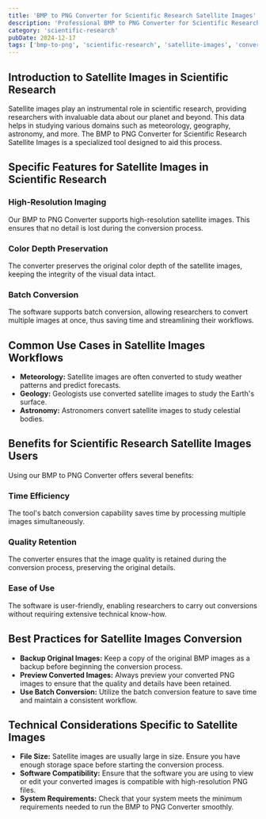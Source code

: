 ```yaml
---
title: 'BMP to PNG Converter for Scientific Research Satellite Images'
description: 'Professional BMP to PNG Converter for Scientific Research Satellite Images. Optimized for Scientific Research satellite images workflows.'
category: 'scientific-research'
pubDate: 2024-12-17
tags: ['bmp-to-png', 'scientific-research', 'satellite-images', 'conversion']
---
```


## Introduction to Satellite Images in Scientific Research
Satellite images play an instrumental role in scientific research, providing researchers with invaluable data about our planet and beyond. This data helps in studying various domains such as meteorology, geography, astronomy, and more. The BMP to PNG Converter for Scientific Research Satellite Images is a specialized tool designed to aid this process.

## Specific Features for Satellite Images in Scientific Research

### High-Resolution Imaging
Our BMP to PNG Converter supports high-resolution satellite images. This ensures that no detail is lost during the conversion process.

### Color Depth Preservation
The converter preserves the original color depth of the satellite images, keeping the integrity of the visual data intact.

### Batch Conversion
The software supports batch conversion, allowing researchers to convert multiple images at once, thus saving time and streamlining their workflows.

## Common Use Cases in Satellite Images Workflows

- **Meteorology:** Satellite images are often converted to study weather patterns and predict forecasts.
- **Geology:** Geologists use converted satellite images to study the Earth's surface.
- **Astronomy:** Astronomers convert satellite images to study celestial bodies.

## Benefits for Scientific Research Satellite Images Users
Using our BMP to PNG Converter offers several benefits:

### Time Efficiency
The tool's batch conversion capability saves time by processing multiple images simultaneously.

### Quality Retention
The converter ensures that the image quality is retained during the conversion process, preserving the original details.

### Ease of Use
The software is user-friendly, enabling researchers to carry out conversions without requiring extensive technical know-how.

## Best Practices for Satellite Images Conversion

- **Backup Original Images:** Keep a copy of the original BMP images as a backup before beginning the conversion process.
- **Preview Converted Images:** Always preview your converted PNG images to ensure that the quality and details have been retained.
- **Use Batch Conversion:** Utilize the batch conversion feature to save time and maintain a consistent workflow.

## Technical Considerations Specific to Satellite Images

- **File Size:** Satellite images are usually large in size. Ensure you have enough storage space before starting the conversion process.
- **Software Compatibility:** Ensure that the software you are using to view or edit your converted images is compatible with high-resolution PNG files.
- **System Requirements:** Check that your system meets the minimum requirements needed to run the BMP to PNG Converter smoothly.